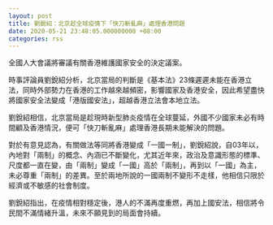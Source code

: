 ```yaml
---
layout: post
title: 劉銳紹：北京趁全球疫情下「快刀斬亂麻」處理香港問題
date: 2020-05-21 23:48:05.000000000 +08:00
categories: rss
---
```


全國人大會議將審議有關香港維護國家安全的決定議案。

時事評論員劉銳紹分析，北京當局的判斷是《基本法》23條遲遲未能在香港立法，同時外部勢力在香港的工作越來越頻密，影響國家及香港安全，因此希望盡快將國家安全法變成「港版國安法」，超越香港立法會本地立法。

劉銳紹相信，北京當局是趁現時新型肺炎疫情在全球蔓延，外國不少國家未必有時間顧及香港情況，便可「快刀斬亂麻」處理香港長期未能解決的問題。

對於有意見認為，有關做法等同將香港變成「一國一制」，劉銳紹說，自03年以，內地對「兩制」的概念、內涵已不斷變化，尤其近年來，政治及意識形態的標準、尺度都一直在變，由「兩制」變成「一國」高於「兩制」，再到以「一國」為主，未必尊重「兩制」的差異。至於兩地所說的一國兩制不變形不走樣，他相信只限於經濟或不敏感的社會制度。

劉銳紹指出，在疫情相對穩定後，港人的不滿再度重燃，再加上國安法，相信將令民間不滿情緒升溫，未來不願見到的局面會持續。
